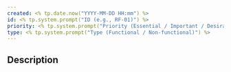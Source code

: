 ```yaml
---
created: <% tp.date.now("YYYY-MM-DD HH:mm") %>
id: <% tp.system.prompt("ID (e.g., RF-01)") %>
priority: <% tp.system.prompt("Priority (Essential / Important / Desirable)") %>
type: <% tp.system.prompt("Type (Functional / Non-functional)") %>
---
```


## Description
